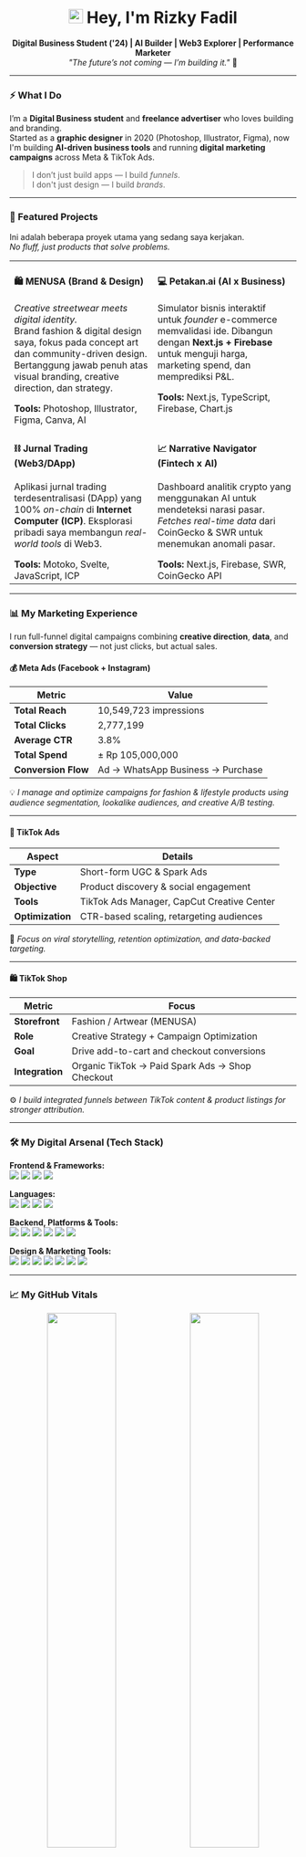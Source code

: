 <h1 align="center"><img src="https://media.giphy.com/media/hvRJCLFzcasrU4B3xl/giphy.gif" width="25px"> Hey, I'm Rizky Fadil</h1>

<p align="center">
  <strong>Digital Business Student ('24) | AI Builder | Web3 Explorer | Performance Marketer</strong><br>
  <i>"The future’s not coming — I’m building it."</i> 🚀
</p>

---

### ⚡ What I Do

I’m a **Digital Business student** and **freelance advertiser** who loves building and branding.  
Started as a **graphic designer** in 2020 (Photoshop, Illustrator, Figma), now I'm building **AI-driven business tools** and running **digital marketing campaigns** across Meta & TikTok Ads.

> I don’t just build apps — I build *funnels*.  
> I don't just design — I build *brands*.

---

### 🚀 Featured Projects

Ini adalah beberapa proyek utama yang sedang saya kerjakan.  
*No fluff, just products that solve problems.*

<table width="100%">
  <tr>
    <td width="50%" valign="top">
      <h4>🛍️ MENUSA (Brand & Design)</h4>
      <p><i>Creative streetwear meets digital identity.</i><br>
      Brand fashion & digital design saya, fokus pada concept art dan community-driven design.<br>
      Bertanggung jawab penuh atas visual branding, creative direction, dan strategy.</p>
      <b>Tools:</b> Photoshop, Illustrator, Figma, Canva, AI
    </td>
    <td width="50%" valign="top">
      <h4>💻 Petakan.ai (AI x Business)</h4>
      <p>Simulator bisnis interaktif untuk <i>founder</i> e-commerce memvalidasi ide.  
      Dibangun dengan <b>Next.js + Firebase</b> untuk menguji harga, marketing spend, dan memprediksi P&L.</p>
      <b>Tools:</b> Next.js, TypeScript, Firebase, Chart.js
    </td>
  </tr>
  <tr>
    <td width="50%" valign="top">
      <h4>⛓️ Jurnal Trading (Web3/DApp)</h4>
      <p>Aplikasi jurnal trading terdesentralisasi (DApp) yang 100% <i>on-chain</i> di <b>Internet Computer (ICP)</b>.  
      Eksplorasi pribadi saya membangun <i>real-world tools</i> di Web3.</p>
      <b>Tools:</b> Motoko, Svelte, JavaScript, ICP
    </td>
    <td width="50%" valign="top">
      <h4>📈 Narrative Navigator (Fintech x AI)</h4>
      <p>Dashboard analitik crypto yang menggunakan AI untuk mendeteksi narasi pasar.  
      <i>Fetches real-time data</i> dari CoinGecko & SWR untuk menemukan anomali pasar.</p>
      <b>Tools:</b> Next.js, Firebase, SWR, CoinGecko API
    </td>
  </tr>
</table>

---

### 📊 My Marketing Experience

I run full-funnel digital campaigns combining **creative direction**, **data**, and **conversion strategy** — not just clicks, but actual sales.

#### 💰 Meta Ads (Facebook + Instagram)

| Metric | Value |
|--------|--------|
| **Total Reach** | 10,549,723 impressions |
| **Total Clicks** | 2,777,199 |
| **Average CTR** | 3.8% |
| **Total Spend** | ± Rp 105,000,000 |
| **Conversion Flow** | Ad → WhatsApp Business → Purchase |

💡 *I manage and optimize campaigns for fashion & lifestyle products using audience segmentation, lookalike audiences, and creative A/B testing.*

---

#### 📱 TikTok Ads

| Aspect | Details |
|--------|----------|
| **Type** | Short-form UGC & Spark Ads |
| **Objective** | Product discovery & social engagement |
| **Tools** | TikTok Ads Manager, CapCut Creative Center |
| **Optimization** | CTR-based scaling, retargeting audiences |

🧠 *Focus on viral storytelling, retention optimization, and data-backed targeting.*

---

#### 🛍️ TikTok Shop

| Metric | Focus |
|--------|--------|
| **Storefront** | Fashion / Artwear (MENUSA) |
| **Role** | Creative Strategy + Campaign Optimization |
| **Goal** | Drive add-to-cart and checkout conversions |
| **Integration** | Organic TikTok → Paid Spark Ads → Shop Checkout |

⚙️ *I build integrated funnels between TikTok content & product listings for stronger attribution.*

---

### 🛠️ My Digital Arsenal (Tech Stack)

<p align="left">
  <strong>Frontend & Frameworks:</strong><br>
  <img src="https://img.shields.io/badge/Next.js-000000?style=for-the-badge&logo=nextdotjs&logoColor=white">
  <img src="https://img.shields.io/badge/Angular-DD0031?style=for-the-badge&logo=angular&logoColor=white">
  <img src="https://img.shields.io/badge/Svelte-FF3E00?style=for-the-badge&logo=svelte&logoColor=white">
  <img src="https://img.shields.io/badge/Tailwind_CSS-38B2AC?style=for-the-badge&logo=tailwind-css&logoColor=white">
</p>

<p align="left">
  <strong>Languages:</strong><br>
  <img src="https://img.shields.io/badge/TypeScript-3178C6?style=for-the-badge&logo=typescript&logoColor=white">
  <img src="https://img.shields.io/badge/JavaScript-F7DF1E?style=for-the-badge&logo=javascript&logoColor=black">
  <img src="https://img.shields.io/badge/Motoko-E5A300?style=for-the-badge&logo=motoko&logoColor=white">
  <img src="https://img.shields.io/badge/HTML5-E34F26?style=for-the-badge&logo=html5&logoColor=white">
</p>

<p align="left">
  <strong>Backend, Platforms & Tools:</strong><br>
  <img src="https://img.shields.io/badge/Firebase-FFCA28?style=for-the-badge&logo=firebase&logoColor=black">
  <img src="https://img.shields.io/badge/Internet_Computer-ICP-blue?style=for-the-badge&logo=internetcomputer">
  <img src="https://img.shields.io/badge/Node.js-339933?style=for-the-badge&logo=nodedotjs&logoColor=white">
  <img src="https://img.shields.io/badge/Vite-646CFF?style=for-the-badge&logo=vite&logoColor=white">
  <img src="https://img.shields.io/badge/Chart.js-FF6384?style=for-the-badge&logo=chartdotjs&logoColor=white">
  <img src="https://img.shields.io/badge/SWR-000000?style=for-the-badge&logo=swr&logoColor=white">
</p>

<p align="left">
  <strong>Design & Marketing Tools:</strong><br>
  <img src="https://img.shields.io/badge/Adobe%20Photoshop-31A8FF?style=for-the-badge&logo=Adobe%20Photoshop&logoColor=white">
  <img src="https://img.shields.io/badge/Adobe%20Illustrator-FF9A00?style=for-the-badge&logo=Adobe%20Illustrator&logoColor=white">
  <img src="https://img.shields.io/badge/Figma-F24E1E?style=for-the-badge&logo=figma&logoColor=white">
  <img src="https://img.shields.io/badge/Canva-00C4CC?style=for-the-badge&logo=canva&logoColor=white">
  <img src="https://img.shields.io/badge/Meta%20Ads-0866FF?style=for-the-badge&logo=facebook&logoColor=white">
  <img src="https://img.shields.io/badge/TikTok%20Ads-000000?style=for-the-badge&logo=tiktok&logoColor=white">
  <img src="https://img.shields.io/badge/TikTok%20Shop-69C9D0?style=for-the-badge&logo=tiktok&logoColor=black">
</p>

---

### 📈 My GitHub Vitals

<p align="center">
  <img src="https://github-readme-stats.vercel.app/api?username=Fortotest&show_icons=true&theme=transparent&hide_border=true&title_color=7F56D9&icon_color=7F56D9&text_color=c9cacc&bg_color=0,0,0,0" width="49%">
  <img src="https://github-readme-stats.vercel.app/api/top-langs/?username=Fortotest&layout=compact&theme=transparent&hide_border=true&title_color=7F56D9&text_color=c9cacc&bg_color=0,0,0,0" width="49%">
</p>

---

### 🤝 Let's Connect

Got a crazy idea? Want to jam on something AI × Web3 × Fintech?

Saya selalu *open* untuk diskusi, kolaborasi, atau *brainstorming* konsep gila.  
*Feel free to reach out.*

📱 **Instagram:** [**@fortotest**](https://instagram.com/fortotest)  
🌐 **Portfolio:** [**clicky.id/rizkyfadil**](https://clicky.id/rizkyfadil)  
💼 **LinkedIn:** [**Tambahkan Link LinkedIn Kamu**](https://linkedin.com)  
📧 **Email:** fadillatur.rizki@cakrawala.ac.id  

---

<p align="center">
  <i>“Design sells the dream. Data proves the value. Code makes it real.”</i><br>
  — <b>Rizky Fadil ⚙️ (Fortotest)</b>
</p>
